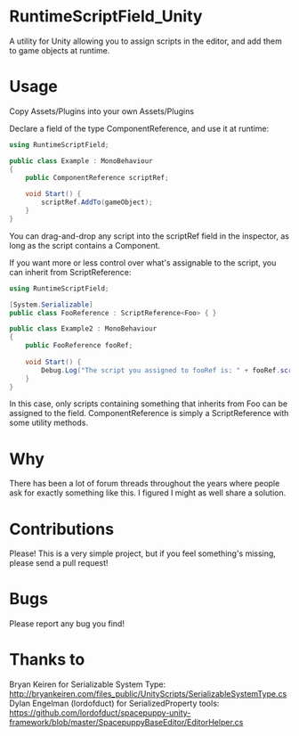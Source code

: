 # RuntimeScriptField_Unity
A utility for Unity allowing you to assign scripts in the editor, and add them to game objects at runtime.


# Usage
Copy Assets/Plugins into your own Assets/Plugins

Declare a field of the type ComponentReference, and use it at runtime:

```c#
using RuntimeScriptField;

public class Example : MonoBehaviour
{
    public ComponentReference scriptRef;
    
    void Start() {
        scriptRef.AddTo(gameObject);
    }
}
```

You can drag-and-drop any script into the scriptRef field in the inspector, as long as the script contains a Component.

If you want more or less control over what's assignable to the script, you can inherit from ScriptReference<T>:

```c#
using RuntimeScriptField;

[System.Serializable]
public class FooReference : ScriptReference<Foo> { }

public class Example2 : MonoBehaviour
{
    public FooReference fooRef;
    
    void Start() {
        Debug.Log("The script you assigned to fooRef is: " + fooRef.script);
    }
}
```

In this case, only scripts containing something that inherits from Foo can be assigned to the field. ComponentReference is simply a ScriptReference<Component> with some utility methods.

# Why
There has been a lot of forum threads throughout the years where people ask for exactly something like this. I figured I might as well share a solution. 

# Contributions
Please! This is a very simple project, but if you feel something's missing, please send a pull request!

# Bugs
Please report any bug you find!

# Thanks to
Bryan Keiren for Serializable System Type: http://bryankeiren.com/files_public/UnityScripts/SerializableSystemType.cs
Dylan Engelman (lordofduct) for SerializedProperty tools: https://github.com/lordofduct/spacepuppy-unity-framework/blob/master/SpacepuppyBaseEditor/EditorHelper.cs
